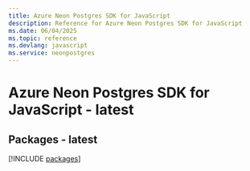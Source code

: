```yaml
---
title: Azure Neon Postgres SDK for JavaScript
description: Reference for Azure Neon Postgres SDK for JavaScript
ms.date: 06/04/2025
ms.topic: reference
ms.devlang: javascript
ms.service: neonpostgres
---
```

# Azure Neon Postgres SDK for JavaScript - latest
## Packages - latest
[!INCLUDE [packages](neon-postgres-index.md)]